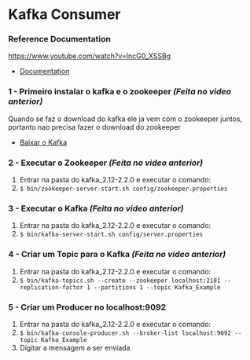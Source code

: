 # Kafka Consumer

### Reference Documentation
https://www.youtube.com/watch?v=IncG0_XSSBg

* [Documentation ](https://kafka.apache.org/quickstart)


### 1 - Primeiro instalar o kafka e o zookeeper *(Feita no video anterior)*
Quando se faz o download do kafka ele ja vem com o zookeeper juntos, portanto nao precisa fazer o download do zookeeper

* [Baixar o Kafka](https://www.apache.org/dyn/closer.cgi?path=/kafka/2.2.0/kafka_2.12-2.2.0.tgz)

### 2 - Executar o Zookeeper *(Feita no video anterior)*
1. Entrar na pasta do kafka_2.12-2.2.0 e executar o comando:
2. `$ bin/zookeeper-server-start.sh config/zookeeper.properties`

### 3 - Executar o Kafka *(Feita no video anterior)*
1. Entrar na pasta do kafka_2.12-2.2.0 e executar o comando:
2. `$ bin/kafka-server-start.sh config/server.properties`

### 4 - Criar um Topic para o Kafka *(Feita no video anterior)*
1. Entrar na pasta do kafka_2.12-2.2.0 e executar o comando:
2. `$ bin/kafka-topics.sh --create --zookeeper localhost:2181 --replication-factor 1 --partitions 1 --topic Kafka_Example`

### 5 - Criar um Producer no localhost:9092
1. Entrar na pasta do kafka_2.12-2.2.0 e executar o comando:
2. `$ bin/kafka-console-producer.sh --broker-list localhost:9092 --topic Kafka_Example`
3. Digitar a mensagem a ser enviada




